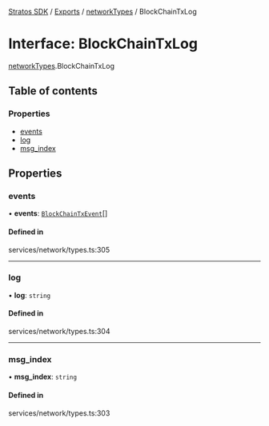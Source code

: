 [Stratos SDK](../README.md) / [Exports](../modules.md) / [networkTypes](../modules/networkTypes.md) / BlockChainTxLog

# Interface: BlockChainTxLog

[networkTypes](../modules/networkTypes.md).BlockChainTxLog

## Table of contents

### Properties

- [events](networkTypes.BlockChainTxLog.md#events)
- [log](networkTypes.BlockChainTxLog.md#log)
- [msg\_index](networkTypes.BlockChainTxLog.md#msg_index)

## Properties

### events

• **events**: [`BlockChainTxEvent`](networkTypes.BlockChainTxEvent.md)[]

#### Defined in

services/network/types.ts:305

___

### log

• **log**: `string`

#### Defined in

services/network/types.ts:304

___

### msg\_index

• **msg\_index**: `string`

#### Defined in

services/network/types.ts:303
